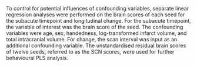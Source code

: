 To control for potential influences of confounding variables, separate linear regression analyses were performed on the brain scores of each seed for the subacute timepoint and longitudinal change. For the subacute timepoint, the variable of interest was the brain score of the seed. The confounding variables were age, sex, handedness, log-transformed infarct volume, and total intracranial volume. For change, the scan interval was input as an additional confounding variable. The unstandardised residual brain scores of twelve seeds, referred to as the SCN scores, were used for further behavioural PLS analysis.
